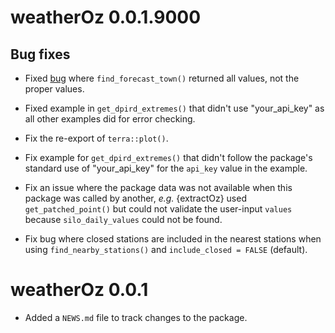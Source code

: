 # weatherOz 0.0.1.9000

## Bug fixes

* Fixed [bug](https://github.com/DPIRD-FSI/weatherOz/issues/35) where `find_forecast_town()` returned all values, not the proper values.

* Fixed example in `get_dpird_extremes()` that didn't use "your_api_key" as all other examples did for error checking.

* Fix the re-export of `terra::plot()`.

* Fix example for `get_dpird_extremes()` that didn't follow the package's standard use of "your_api_key" for the `api_key` value in the example.

* Fix an issue where the package data was not available when this package was called by another, _e.g._ {extractOz} used `get_patched_point()` but could not validate the user-input `values` because `silo_daily_values` could not be found.

* Fix bug where closed stations are included in the nearest stations when using `find_nearby_stations()` and `include_closed = FALSE` (default).

# weatherOz 0.0.1

* Added a `NEWS.md` file to track changes to the package.

